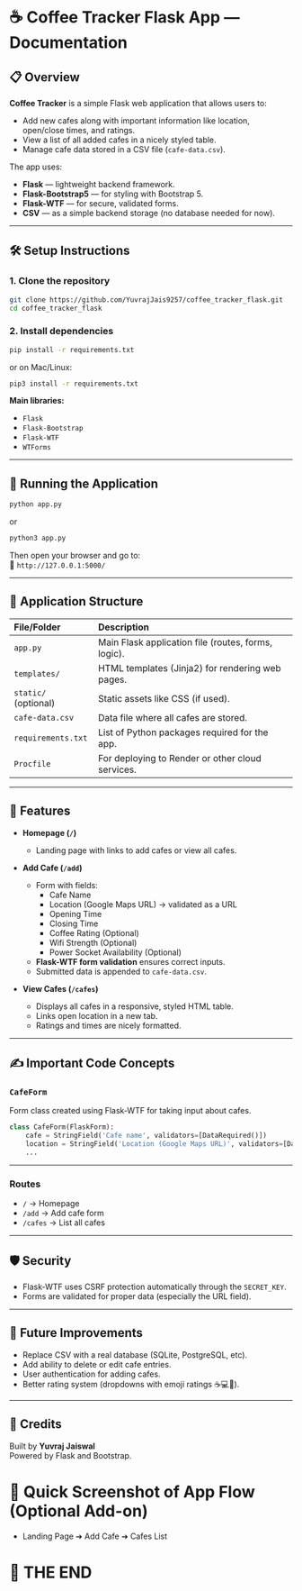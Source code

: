 # ☕ Coffee Tracker Flask App — Documentation

## 📋 Overview
**Coffee Tracker** is a simple Flask web application that allows users to:
- Add new cafes along with important information like location, open/close times, and ratings.
- View a list of all added cafes in a nicely styled table.
- Manage cafe data stored in a CSV file (`cafe-data.csv`).

The app uses:
- **Flask** — lightweight backend framework.
- **Flask-Bootstrap5** — for styling with Bootstrap 5.
- **Flask-WTF** — for secure, validated forms.
- **CSV** — as a simple backend storage (no database needed for now).

---

## 🛠 Setup Instructions

### 1. Clone the repository
```bash
git clone https://github.com/YuvrajJais9257/coffee_tracker_flask.git
cd coffee_tracker_flask
```

### 2. Install dependencies
```bash
pip install -r requirements.txt
```
or on Mac/Linux:
```bash
pip3 install -r requirements.txt
```

**Main libraries:**
- `Flask`
- `Flask-Bootstrap`
- `Flask-WTF`
- `WTForms`

---

## 🚀 Running the Application
```bash
python app.py
```
or
```bash
python3 app.py
```
Then open your browser and go to:  
📍 `http://127.0.0.1:5000/`

---

## 📄 Application Structure

| File/Folder       | Description |
|:------------------|:------------|
| `app.py`           | Main Flask application file (routes, forms, logic). |
| `templates/`       | HTML templates (Jinja2) for rendering web pages. |
| `static/` (optional) | Static assets like CSS (if used). |
| `cafe-data.csv`    | Data file where all cafes are stored. |
| `requirements.txt` | List of Python packages required for the app. |
| `Procfile`         | For deploying to Render or other cloud services. |

---

## 🌟 Features

- **Homepage (`/`)**
  - Landing page with links to add cafes or view all cafes.
  
- **Add Cafe (`/add`)**
  - Form with fields:
    - Cafe Name
    - Location (Google Maps URL) → validated as a URL
    - Opening Time
    - Closing Time
    - Coffee Rating (Optional)
    - Wifi Strength (Optional)
    - Power Socket Availability (Optional)
  - **Flask-WTF form validation** ensures correct inputs.
  - Submitted data is appended to `cafe-data.csv`.

- **View Cafes (`/cafes`)**
  - Displays all cafes in a responsive, styled HTML table.
  - Links open location in a new tab.
  - Ratings and times are nicely formatted.

---

## ✍️ Important Code Concepts

### `CafeForm`
Form class created using Flask-WTF for taking input about cafes.

```python
class CafeForm(FlaskForm):
    cafe = StringField('Cafe name', validators=[DataRequired()])
    location = StringField('Location (Google Maps URL)', validators=[DataRequired(), URL()])
    ...
```

---

### Routes
- `/` → Homepage
- `/add` → Add cafe form
- `/cafes` → List all cafes

---

## 🛡️ Security
- Flask-WTF uses CSRF protection automatically through the `SECRET_KEY`.
- Forms are validated for proper data (especially the URL field).

---

## 🧹 Future Improvements
- Replace CSV with a real database (SQLite, PostgreSQL, etc).
- Add ability to delete or edit cafe entries.
- User authentication for adding cafes.
- Better rating system (dropdowns with emoji ratings ☕💻🔌).

---

## 📢 Credits
Built by **Yuvraj Jaiswal**  
Powered by Flask and Bootstrap.

# 📌 Quick Screenshot of App Flow (Optional Add-on)
- Landing Page ➔ Add Cafe ➔ Cafes List

# 🚀 THE END
